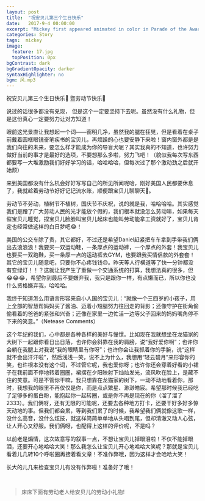 ```yaml
---
layout: post
title:  "祝安贝儿第三个生日快乐"
date:   2017-9-4 00:00:00
excerpt: "Mickey first appeared animated in color in Parade of the Award Nominees in 1932, however the film strip was..."
categories: Story
tags:  mickey
image: 
  feature: 17.jpg
  topPosition: 0px
bgContrast: dark
bgGradientOpacity: darker
syntaxHighlighter: no
bgm: 风.mp3
---
```


祝安贝儿第三个生日快乐🎉 暨劳动节快乐👻

说过的话很多都没有兑现， 但是这个一定要坚持下去呢。虽然没有什么礼物，但是这份真心一定要努力让对方知道！

眼前这光景直让我想起一个词——窗明几净，虽然我的腿在狂晃，但是看着在桌子前戴着圆框眼镜奋笔疾书的宝贝儿，再烦躁的心也要安静下来啦！窗内窗外都是是我们向往的未来，要怎么样才能成为你的导盲犬呢？其实我真的不知道，也许努力做好当前的事才是最好的选项，不要想那么多啦，努力飞吧！（貌似我每次写东西都要写一大堆激励我们好好学习的话，哈哈哈哈，但每次过了那个激动劲之后就开始颓）

来到美国都没有什么机会好好写写自己的所见所闻呢哈，刚好美国人民都要休息了，我就趁着劳动节好好记记流水账，顺便跟宝贝儿聊聊天👻。

劳动节不劳动，植树节不植树，国庆节不庆祝，说的就是我，哈哈哈哈。其实感觉我们是蹭了广大劳动人民的光才能放个假的，我们根本就没怎么劳动嘛，如果每天催宝贝儿睡觉，捏宝贝儿脸脸叫宝贝儿起床也能叫劳动能拿工资就好了，宝贝儿肯定也经常做这样的白日梦吧😂！

美国的公交车除了贵，其它都好，不过还是希望Daniel赶紧把车车拿到手带我们俩出去浪浪浪！我要买一双运动鞋，一条厚点的运动裤，一个厚点的外套！我宝贝儿也要买一双跑鞋，买一条厚一点的运动裤去GYM，也要跟我买情侣款的外套套！其它的宝贝儿随意吧，只要你不心疼钱钱😢。昨天等人行横道等了快一分钟都没有变绿灯！！？这就让我产生了重做一个交通系统的打算，我想法真的很多，但😂😂😂，希望你到最后不要嫌弃我，我只是跟你一样，有点懒而已，所以你也没什么资格嫌弃我，哈哈哈。

我终于知道怎么用语言形容来自小人国的宝贝儿：“就像一个三四岁的小孩子，用上全部的智慧帮妈妈买了酱油、迈着小短腿努力往回走的背影；还像守护在街角偷偷看着的爸爸的紧张和兴奋；还像在家里一边忙活一边等父子回来的妈妈嘴角停不下来的笑意。”（Netease Comments）

这个年纪的我们，心中都是各种各样的美好与憧憬。比如现在我就想坐在龙猫家的大树下一起跟你看日出日落，也许你会斜靠在我的肩膀，说“我好爱你啊”；也许你会躺在我腿上对我说“我的眼睛里有你呀”；也许你会让我抓着你的手腕，说“这样就不会出汗汗啦”，然后浅浅一笑，说不上为什么，我想用“轻云碧月”来形容你的笑，也许根本没有这个词，不过管它呢，我也爱你呀；也许你还会穿着好看的小裙子在我前面不停地转着圈圈，裙摆在夕阳映射下灿灿发光，流风吹在脸上，是藏不住的笑意。可是不管你干嘛，我只想靠在龙猫家的树下，一动不动地看着你，那时，我想我的眼里不再仅仅是你，而是点点繁星、渺渺皓宸。希望那时候我已经吃了足够多的蛋白粉，能抱起你一起转圈，或是你不再是现在的你（溜了溜了2333）。我们俩呀，还有无限的可能呢，还要去各种地方打卡，还要干好多好多惊天动地的事。但我们都会累，等到我们累了的时候，我希望我们俩就像这歌一样，没什么高音，没什么炫技，就这样简简单单地从头唱到尾，但却清澈又动人心弦，让人开心又舒服。我们俩呀，也配得上这样的评价呢，不是吗？

以前老是煽情，这次故意写的叙事一点，不想让宝贝儿掉眼泪啦！不仅不能掉眼泪，还要开心地哈哈大笑！那么我怎么让宝贝儿开心地哈哈大笑呢？那就是宝贝儿看着儿几转10个呼啦圈再接着看文章！不准作弊哦，因为这样才会哈哈大笑！

<div class="img img--fullContainer img--14xLeading" style="background-image: url({{ site.baseurl_posts_img }}17_1.gif);"></div>

长大的儿几来检查宝贝儿有没有作弊啦！准备好了哦！

<div class="img img--fullContainer img--14xLeading" style="background-image: url({{ site.baseurl_posts_img }}17_3.gif);"></div>

<br>

<blockquote class="largeQuote">床床下面有劳动老人给安贝儿的劳动小礼物!</blockquote>

<br>

 